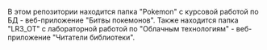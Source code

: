В этом репозитории находится папка "Pokemon" с курсовой работой по БД - веб-приложение "Битвы покемонов".
Также находится папка "LR3_OT" с лабораторной работой по "Облачным технологиям" - веб-приложение "Читатели библиотеки".
